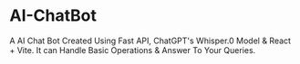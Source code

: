# AI-ChatBot
A AI Chat Bot Created Using Fast API, ChatGPT's Whisper.0 Model &amp; React + Vite. It can Handle Basic Operations &amp; Answer To Your Queries.  
